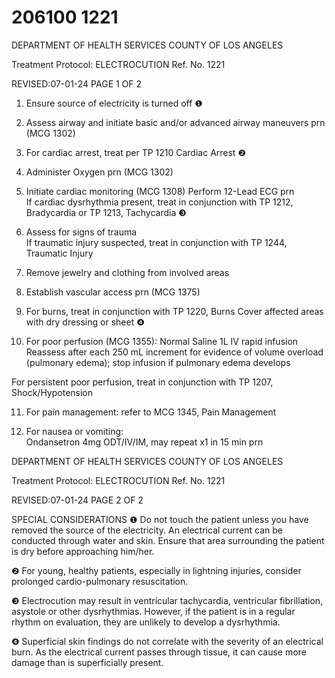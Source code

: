 # 206100 1221

DEPARTMENT OF HEALTH SERVICES 
COUNTY OF LOS ANGELES 
 
Treatment Protocol: ELECTROCUTION Ref. No. 1221 
 
 
 
 
 
 
REVISED:07-01-24 PAGE 1 OF 2 
 
1. Ensure source of electricity is turned off ❶ 
 
2. Assess airway and initiate basic and/or advanced airway maneuvers prn (MCG 1302) 
 
3. For cardiac arrest, treat per TP 1210 Cardiac Arrest ❷ 
 
4. Administer Oxygen prn (MCG 1302)  
 
5. Initiate cardiac monitoring (MCG 1308) 
Perform 12-Lead ECG prn  
If cardiac dysrhythmia present, treat in conjunction with TP 1212, Bradycardia or TP 1213, 
Tachycardia ❸ 
 
6. Assess for signs of trauma  
If traumatic injury suspected, treat in conjunction with TP 1244, Traumatic Injury  
 
7. Remove jewelry and clothing from involved areas 
 
8. Establish vascular access prn (MCG 1375) 
 
9. For burns, treat in conjunction with TP 1220, Burns 
Cover affected areas with dry dressing or sheet ❹ 
 
10. For poor perfusion (MCG 1355): 
Normal Saline 1L IV rapid infusion  
Reassess after each 250 mL increment for evidence of volume overload (pulmonary edema); 
stop infusion if pulmonary edema develops 
 
For persistent poor perfusion, treat in conjunction with TP 1207, Shock/Hypotension 
 
11. For pain management: refer to MCG 1345, Pain Management 
 
12. For nausea or vomiting:  
Ondansetron 4mg ODT/IV/IM, may repeat x1 in 15 min prn 
 
  

DEPARTMENT OF HEALTH SERVICES 
COUNTY OF LOS ANGELES 
 
Treatment Protocol: ELECTROCUTION Ref. No. 1221 
 
 
 
 
 
 
REVISED:07-01-24 PAGE 2 OF 2 
 
SPECIAL CONSIDERATIONS 
❶    Do not touch the patient unless you have removed the source of the electricity. An electrical current 
can be conducted through water and skin. Ensure that area surrounding the patient is dry before 
approaching him/her.  
 
 
 ❷   For young, healthy patients, especially in lightning injuries, consider prolonged cardio-pulmonary 
resuscitation.  
 
❸    Electrocution may result in ventricular tachycardia, ventricular fibrillation, asystole or other 
dysrhythmias. However, if the patient is in a regular rhythm on evaluation, they are unlikely to 
develop a dysrhythmia. 
 
❹    Superficial skin findings do not correlate with the severity of an electrical burn. As the electrical 
current passes through tissue, it can cause more damage than is superficially present.
